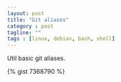 ```yaml
---
layout: post
title: "Git aliases"
category : post
tagline: ""
tags : [linux, debian, bash, shell]
---
```


Util basic git aliases.

{% gist 7368790 %}